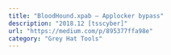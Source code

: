 ```yaml
---
title: "BloodHound.xpab — Applocker bypass"
description: "2018.12 [tsscyber]"
url: "https://medium.com/p/895377ffa98e"
category: "Grey Hat Tools"
---
```

